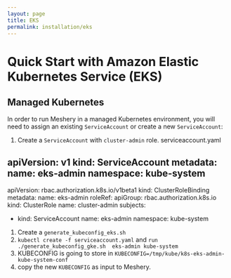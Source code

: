 ```yaml
---
layout: page
title: EKS
permalink: installation/eks
---
```


# Quick Start with Amazon Elastic Kubernetes Service (EKS)

## Managed Kubernetes
In order to run Meshery in a managed Kubernetes environment, you will need to assign an existing `ServiceAccount` or create a new `ServiceAccount`:

1. Create a `ServiceAccount` with `cluster-admin` role.
serviceaccount.yaml

apiVersion: v1
kind: ServiceAccount
metadata:
  name: eks-admin
  namespace: kube-system
---
apiVersion: rbac.authorization.k8s.io/v1beta1
kind: ClusterRoleBinding
metadata:
  name: eks-admin
roleRef:
  apiGroup: rbac.authorization.k8s.io
  kind: ClusterRole
  name: cluster-admin
subjects:
- kind: ServiceAccount
  name: eks-admin
  namespace: kube-system
  
1. Create a `generate_kubeconfig_eks.sh`
1. `kubectl create -f serviceaccount.yaml` and `run ./generate_kubeconfig_gke.sh  eks-admin kube-system`
1. KUBECONFIG is going to store in `KUBECONFIG=/tmp/kube/k8s-eks-admin-kube-system-conf` 
1. copy the new `KUBECONFIG` as input to Meshery.
